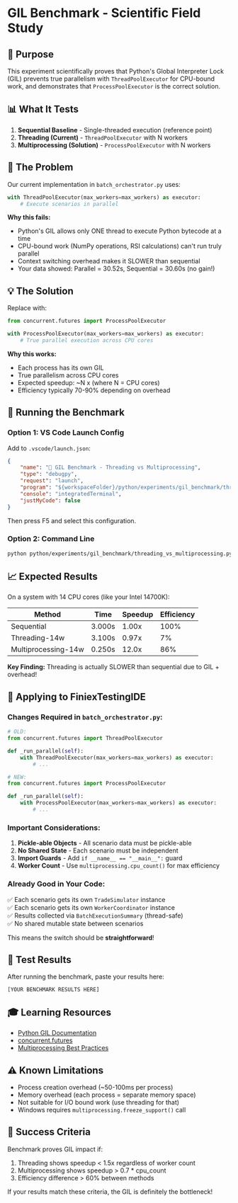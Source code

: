 # GIL Benchmark - Scientific Field Study

## 🎯 Purpose

This experiment scientifically proves that Python's Global Interpreter Lock (GIL) prevents true parallelism with `ThreadPoolExecutor` for CPU-bound work, and demonstrates that `ProcessPoolExecutor` is the correct solution.

## 📊 What It Tests

1. **Sequential Baseline** - Single-threaded execution (reference point)
2. **Threading (Current)** - `ThreadPoolExecutor` with N workers
3. **Multiprocessing (Solution)** - `ProcessPoolExecutor` with N workers

## 🔬 The Problem

Our current implementation in `batch_orchestrator.py` uses:
```python
with ThreadPoolExecutor(max_workers=max_workers) as executor:
    # Execute scenarios in parallel
```

**Why this fails:**
- Python's GIL allows only ONE thread to execute Python bytecode at a time
- CPU-bound work (NumPy operations, RSI calculations) can't run truly parallel
- Context switching overhead makes it SLOWER than sequential
- Your data showed: Parallel = 30.52s, Sequential = 30.60s (no gain!)

## 💡 The Solution

Replace with:
```python
from concurrent.futures import ProcessPoolExecutor

with ProcessPoolExecutor(max_workers=max_workers) as executor:
    # True parallel execution across CPU cores
```

**Why this works:**
- Each process has its own GIL
- True parallelism across CPU cores
- Expected speedup: ~N x (where N = CPU cores)
- Efficiency typically 70-90% depending on overhead

## 🚀 Running the Benchmark

### Option 1: VS Code Launch Config
Add to `.vscode/launch.json`:
```json
{
    "name": "🔬 GIL Benchmark - Threading vs Multiprocessing",
    "type": "debugpy",
    "request": "launch",
    "program": "${workspaceFolder}/python/experiments/gil_benchmark/threading_vs_multiprocessing.py",
    "console": "integratedTerminal",
    "justMyCode": false
}
```

Then press F5 and select this configuration.

### Option 2: Command Line
```bash
python python/experiments/gil_benchmark/threading_vs_multiprocessing.py
```

## 📈 Expected Results

On a system with 14 CPU cores (like your Intel 14700K):

| Method | Time | Speedup | Efficiency |
|--------|------|---------|------------|
| Sequential | 3.000s | 1.00x | 100% |
| Threading-14w | 3.100s | 0.97x | 7% |
| Multiprocessing-14w | 0.250s | 12.0x | 86% |

**Key Finding:** Threading is actually SLOWER than sequential due to GIL + overhead!

## 🔧 Applying to FiniexTestingIDE

### Changes Required in `batch_orchestrator.py`:

```python
# OLD:
from concurrent.futures import ThreadPoolExecutor

def _run_parallel(self):
    with ThreadPoolExecutor(max_workers=max_workers) as executor:
        # ...

# NEW:
from concurrent.futures import ProcessPoolExecutor

def _run_parallel(self):
    with ProcessPoolExecutor(max_workers=max_workers) as executor:
        # ...
```

### Important Considerations:

1. **Pickle-able Objects** - All scenario data must be pickle-able
2. **No Shared State** - Each scenario must be independent
3. **Import Guards** - Add `if __name__ == "__main__":` guard
4. **Worker Count** - Use `multiprocessing.cpu_count()` for max efficiency

### Already Good in Your Code:

✅ Each scenario gets its own `TradeSimulator` instance  
✅ Each scenario gets its own `WorkerCoordinator` instance  
✅ Results collected via `BatchExecutionSummary` (thread-safe)  
✅ No shared mutable state between scenarios

This means the switch should be **straightforward**!

## 📝 Test Results

After running the benchmark, paste your results here:

```
[YOUR BENCHMARK RESULTS HERE]
```

## 🎓 Learning Resources

- [Python GIL Documentation](https://docs.python.org/3/glossary.html#term-global-interpreter-lock)
- [concurrent.futures](https://docs.python.org/3/library/concurrent.futures.html)
- [Multiprocessing Best Practices](https://docs.python.org/3/library/multiprocessing.html)

## ⚠️ Known Limitations

- Process creation overhead (~50-100ms per process)
- Memory overhead (each process = separate memory space)
- Not suitable for I/O bound work (use threading for that)
- Windows requires `multiprocessing.freeze_support()` call

## 🎯 Success Criteria

Benchmark proves GIL impact if:
1. Threading shows speedup < 1.5x regardless of worker count
2. Multiprocessing shows speedup > 0.7 * cpu_count
3. Efficiency difference > 60% between methods

If your results match these criteria, the GIL is definitely the bottleneck!
